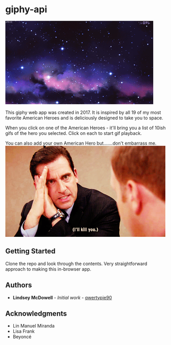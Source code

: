 # giphy-api

![demo](spacey.gif)

This giphy web app was created in 2017. It is inspired by all 19 of my most favorite American Heroes and is deliciously designed to take you to space.

When you click on one of the American Heroes - it'll bring you a list of 10ish gifs of the hero you selected. Click on each to start gif playback.

You can also add your own American Hero but.......don't embarrass me.
![demo](ms.gif)


## Getting Started
Clone the repo and look through the contents. Very straightforward approach to making this in-browser app.


## Authors
* **Lindsey McDowell** - *Initial work* - [qwertypie90](https://github.com/qwertypie90)



## Acknowledgments
* Lin Manuel Miranda
* Lisa Frank
* Beyoncé

